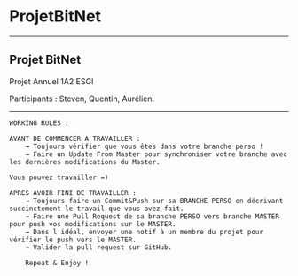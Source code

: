 # ProjetBitNet

-------------
Projet BitNet
-------------


Projet Annuel 1A2 ESGI

Participants : Steven, Quentin, Aurélien.

----------------------
    WORKING RULES :

    AVANT DE COMMENCER A TRAVAILLER :
        → Toujours vérifier que vous êtes dans votre branche perso !
        → Faire un Update From Master pour synchroniser votre branche avec les dernières modifications du Master.

    Vous pouvez travailler =)

    APRES AVOIR FINI DE TRAVAILLER :
        → Toujours faire un Commit&Push sur sa BRANCHE PERSO en décrivant succinctement le travail que vous avez fait.
        → Faire une Pull Request de sa branche PERSO vers branche MASTER pour push vos modifications sur le MASTER.
        → Dans l'idéal, envoyer une notif à un membre du projet pour vérifier le push vers le MASTER.
        → Valider la pull request sur GitHub.

        Repeat & Enjoy !
